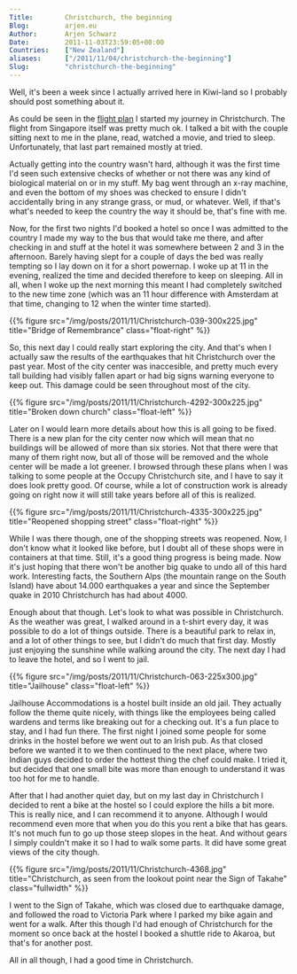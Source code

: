 ```yaml
---
Title:        Christchurch, the beginning
Blog:         arjen.eu  
Author:       Arjen Schwarz  
Date:         2011-11-03T23:59:05+00:00
Countries:    ["New Zealand"]
aliases:      ["/2011/11/04/christchurch-the-beginning"]
Slug:         "christchurch-the-beginning"
---
```


Well, it's been a week since I actually arrived here in Kiwi-land so I probably should post something about it.

As could be seen in the [flight plan][1] I started my journey in Christchurch. The flight from Singapore itself was pretty much ok. I talked a bit with the couple sitting next to me in the plane, read, watched a movie, and tried to sleep. Unfortunately, that last part remained mostly at tried.

Actually getting into the country wasn't hard, although it was the first time I'd seen such extensive checks of whether or not there was any kind of biological material on or in my stuff. My bag went through an x-ray machine, and even the bottom of my shoes was checked to ensure I didn't accidentally bring in any strange grass, or mud, or whatever. Well, if that's what's needed to keep the country the way it should be, that's fine with me.

Now, for the first two nights I'd booked a hotel so once I was admitted to the country I made my way to the bus that would take me there, and after checking in and stuff at the hotel it was somewhere between 2 and 3 in the afternoon. Barely having slept for a couple of days the bed was really tempting so I lay down on it for a short powernap. I woke up at 11 in the evening, realized the time and decided therefore to keep on sleeping. All in all, when I woke up the next morning this meant I had completely switched to the new time zone (which was an 11 hour difference with Amsterdam at that time, changing to 12 when the winter time started).

{{% figure src="/img/posts/2011/11/Christchurch-039-300x225.jpg" title="Bridge of Remembrance" class="float-right" %}}

So, this next day I could really start exploring the city. And that's when I actually saw the results of the earthquakes that hit Christchurch over the past year. Most of the city center was inaccesible, and pretty much every tall building had visibly fallen apart or had big signs warning everyone to keep out. This damage could be seen throughout most of the city.

{{% figure src="/img/posts/2011/11/Christchurch-4292-300x225.jpg" title="Broken down church" class="float-left" %}}

Later on I would learn more details about how this is all going to be fixed. There is a new plan for the city center now which will mean that no buildings will be allowed of more than six stories. Not that there were that many of them right now, but all of those will be removed and the whole center will be made a lot greener. I browsed through these plans when I was talking to some people at the Occupy Christchurch site, and I have to say it does look pretty good. Of course, while a lot of construction work is already going on right now it will still take years before all of this is realized.

{{% figure src="/img/posts/2011/11/Christchurch-4335-300x225.jpg" title="Reopened shopping street" class="float-right" %}}

While I was there though, one of the shopping streets was reopened. Now, I don't know what it looked like before, but I doubt all of these shops were in containers at that time. Still, it's a good thing progress is being made. Now it's just hoping that there won't be another big quake to undo all of this hard work. Interesting facts, the Southern Alps (the mountain range on the South Island) have about 14.000 earthquakes a year and since the September quake in 2010 Christchurch has had about 4000.

Enough about that though. Let's look to what was possible in Christchurch. As the weather was great, I walked around in a t-shirt every day, it was possible to do a lot of things outside. There is a beautiful park to relax in, and a lot of other things to see, but I didn't do much that first day. Mostly just enjoying the sunshine while walking around the city. The next day I had to leave the hotel, and so I went to jail.

{{% figure src="/img/posts/2011/11/Christchurch-063-225x300.jpg" title="Jailhouse" class="float-left" %}}

Jailhouse Accommodations is a hostel built inside an old jail. They actually follow the theme quite nicely, with things like the employees being called wardens and terms like breaking out for a checking out. It's a fun place to stay, and I had fun there. The first night I joined some people for some drinks in the hostel before we went out to an Irish pub. As that closed before we wanted it to we then continued to the next place, where two Indian guys decided to order the hottest thing the chef could make. I tried it, but decided that one small bite was more than enough to understand it was too hot for me to handle.

After that I had another quiet day, but on my last day in Christchurch I decided to rent a bike at the hostel so I could explore the hills a bit more. This is really nice, and I can recommend it to anyone. Although I would recommend even more that when you do this you rent a bike that has gears. It's not much fun to go up those steep slopes in the heat. And without gears I simply couldn't make it so I had to walk some parts. It did have some great views of the city though.

{{% figure src="/img/posts/2011/11/Christchurch-4368.jpg" title="Christchurch, as seen from the lookout point near the Sign of Takahe" class="fullwidth" %}}

I went to the Sign of Takahe, which was closed due to earthquake damage, and followed the road to Victoria Park where I parked my bike again and went for a walk. After this though I'd had enough of Christchurch for the moment so once back at the hostel I booked a shuttle ride to Akaroa, but that's for another post.

All in all though, I had a good time in Christchurch.

[1]: /2011/10/23/flight-plan/ (Flight plan)